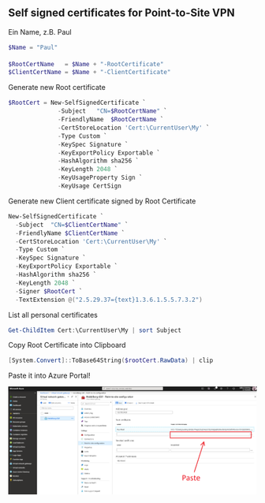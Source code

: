 ## Self signed certificates for Point-to-Site VPN

Ein Name, z.B. Paul
```powershell
$Name = "Paul"

$RootCertName   = $Name + "-RootCertificate"
$ClientCertName = $Name + "-ClientCertificate"
```

Generate new Root certificate 

```powershell
$RootCert = New-SelfSignedCertificate `
              -Subject   "CN=$RootCertName" `
              -FriendlyName  $RootCertName `
              -CertStoreLocation 'Cert:\CurrentUser\My' `
              -Type Custom `
              -KeySpec Signature `
              -KeyExportPolicy Exportable `
              -HashAlgorithm sha256 `
              -KeyLength 2048 `
              -KeyUsageProperty Sign `
              -KeyUsage CertSign
```

Generate new Client certificate signed by Root Certificate

```powershell
New-SelfSignedCertificate `
  -Subject  "CN=$ClientCertName" `
  -FriendlyName $ClientCertName `
  -CertStoreLocation 'Cert:\CurrentUser\My' `
  -Type Custom `
  -KeySpec Signature `
  -KeyExportPolicy Exportable `
  -HashAlgorithm sha256 `
  -KeyLength 2048 `
  -Signer $RootCert `
  -TextExtension @("2.5.29.37={text}1.3.6.1.5.5.7.3.2")
```

List all personal certificates

```powershell
Get-ChildItem Cert:\CurrentUser\My | sort Subject
```

Copy Root Certificate into Clipboard

```powershell
[System.Convert]::ToBase64String($rootCert.RawData) | clip
```

Paste it into Azure Portal!

![Azure Portal](RootCert-AzureGW.png)
